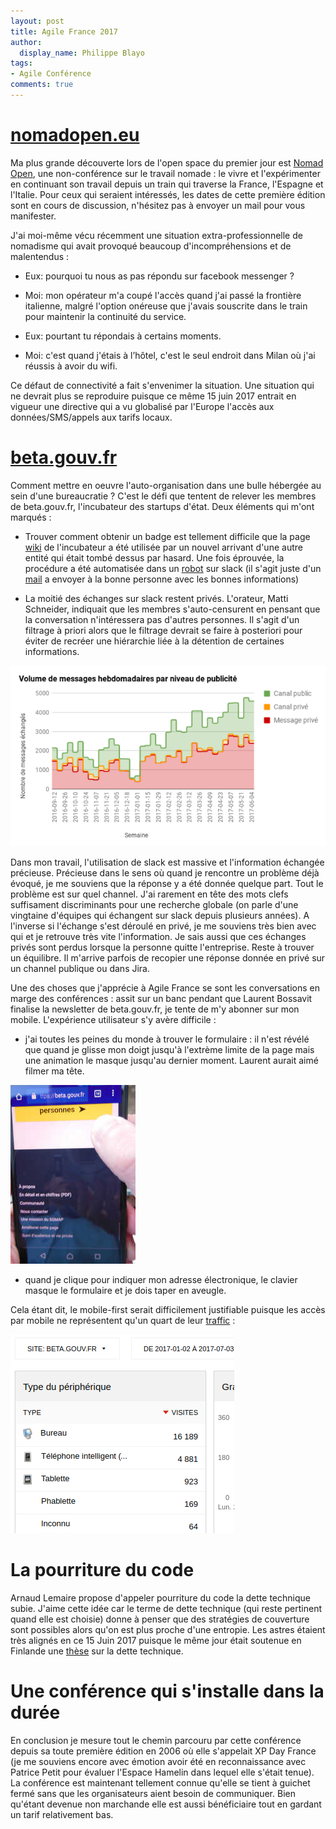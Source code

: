 ```yaml
---
layout: post
title: Agile France 2017
author:
  display_name: Philippe Blayo
tags:
- Agile Conférence
comments: true
---
```



# [nomadopen.eu](http://nomadopen.eu)

Ma plus grande découverte lors de l'open space du premier jour est [Nomad Open](http://nomadopen.eu), une non-conférence sur le travail nomade : le vivre et l'expérimenter en continuant son travail depuis un train qui traverse la France, l'Espagne et l'Italie. Pour ceux qui seraient intéressés, les dates de cette première édition sont en cours de discussion, n'hésitez pas à envoyer un mail pour vous manifester.

J'ai moi-même vécu récemment une situation extra-professionnelle de nomadisme qui avait provoqué beaucoup d'incompréhensions et de malentendus :

- Eux: pourquoi tu nous as pas répondu sur facebook messenger ?

- Moi: mon opérateur m'a coupé l'accès quand j'ai passé la frontière italienne, malgré l'option onéreuse que j'avais souscrite dans le train pour maintenir la continuité du service.

- Eux: pourtant tu répondais à certains moments.

- Moi: c'est quand j'étais à l’hôtel, c'est le seul endroit dans Milan où j'ai réussis à avoir du wifi.


Ce défaut de connectivité a fait s'envenimer la situation.
Une situation qui ne devrait plus se reproduire puisque ce même 15 juin 2017 entrait en vigueur une directive qui a vu globalisé par l'Europe l'accès aux données/SMS/appels aux tarifs locaux.



# [beta.gouv.fr](http://beta.gouv.fr)

Comment mettre en oeuvre l'auto-organisation dans une bulle hébergée au sein d'une bureaucratie ? C'est le défi que tentent de relever les membres de beta.gouv.fr, l'incubateur des startups d'état. Deux éléments qui m'ont marqués :

- Trouver comment obtenir un badge est tellement difficile que la page [wiki](https://github.com/sgmap/beta.gouv.fr/wiki/Bienvenue#badge) de l'incubateur a été utilisée par un nouvel arrivant d'une autre entité qui était tombé dessus par hasard. Une fois éprouvée, la procédure a été automatisée dans un [robot](https://github.com/sgmap/betaGouvBot/blob/master/lib/betagouvbot/badge_request.rb) sur slack (il s'agit juste d'un [mail](https://github.com/sgmap/betaGouvBot/blob/master/data/mail_badge.md) a envoyer à la bonne personne avec les bonnes informations)

- La moitié des échanges sur slack restent privés. L'orateur, Matti Schneider, indiquait que les membres s'auto-censurent en pensant que la conversation n'intéressera pas d'autres personnes. Il s'agit d'un filtrage à priori alors que le filtrage devrait se faire à posteriori pour éviter de recréer une hiérarchie liée à la détention de certaines informations.

![Usage des canaux privés et public chez beta.gouv.fr](/images/slack-beta-gouv-fr.png)


Dans mon travail, l'utilisation de slack est massive et l'information échangée précieuse. Précieuse dans le sens où quand je rencontre un problème déjà évoqué, je me souviens que la réponse y a été donnée quelque part. Tout le problème est sur quel channel. J'ai rarement en tête des mots clefs suffisament discriminants pour une recherche globale (on parle d'une vingtaine d'équipes qui échangent sur slack depuis plusieurs années). A l'inverse si l'échange s'est déroulé en privé, je me souviens très bien avec qui et je retrouve très vite l'information. Je sais aussi que ces échanges privés sont perdus lorsque la personne quitte l'entreprise. Reste à trouver un équilibre. Il m'arrive parfois de recopier une réponse donnée en privé sur un channel publique ou dans Jira.


Une des choses que j'apprécie à Agile France se sont les conversations en marge des conférences : assit sur un banc pendant que Laurent Bossavit finalise la newsletter de beta.gouv.fr, je tente de m'y abonner sur mon mobile. L'expérience utilisateur s'y avère difficile :

- j'ai toutes les peines du monde à trouver le formulaire : il n'est révélé que quand je glisse mon doigt jusqu'à l'extrème limite de la page mais une animation le masque jusqu'au dernier moment. Laurent aurait aimé filmer ma tête.

![Je tente de trouver le formulaire pour m'abonner à la newletter](/images/beta_gouv_fr_newletter.jpg)

- quand je clique pour indiquer mon adresse électronique, le clavier masque le formulaire et je dois taper en aveugle.

Cela étant dit, le mobile-first serait difficilement justifiable puisque les accès par mobile ne représentent qu'un quart de leur [traffic](http://stats.data.gouv.fr/index.php?module=CoreHome&action=index&idSite=21&period=range&date=previous30#?module=Dashboard&action=embeddedIndex&idSite=21&period=range&date=previous30&idDashboard=1) :

![Part des terminaux mobiles dans le traffic 2017 de beta.gouv.fr](/images/beta_gouv_fr_traffic.png)

# La pourriture du code

Arnaud Lemaire propose d'appeler pourriture du code la dette technique subie. J'aime cette idée car le terme de dette technique (qui reste pertinent quand elle est choisie) donne à penser que des stratégies de couverture sont possibles alors qu'on est plus proche d'une entropie. Les astres étaient très alignés en ce 15 Juin 2017 puisque le même jour était soutenue en Finlande une [thèse](http://www.doria.fi/bitstream/handle/10024/136260/Jesse%20Yli-Huumo%20A4.pdf) sur la dette technique.

# Une conférence qui s'installe dans la durée

En conclusion je mesure tout le chemin parcouru par cette conférence depuis sa toute première édition en 2006 où elle s'appelait XP Day France (je me souviens encore avec émotion avoir été en reconnaissance avec Patrice Petit pour évaluer l'Espace Hamelin dans lequel elle s'était tenue). La conférence est maintenant tellement connue qu'elle se tient à guichet fermé sans que les organisateurs aient besoin de communiquer. Bien qu'étant devenue non marchande elle est aussi bénéficiaire tout en gardant un tarif relativement bas.
